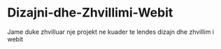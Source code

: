 # Dizajni-dhe-Zhvillimi-Webit

Jame duke zhvilluar nje projekt ne kuader te lendes dizajn dhe zhvillim i webit

